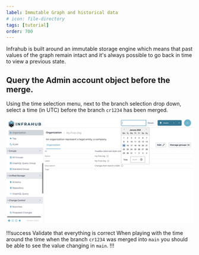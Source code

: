 ```yaml
---
label: Immutable Graph and historical data
# icon: file-directory
tags: [tutorial]
order: 700
---
```


Infrahub is built around an immutable storage engine which means that past values of the graph remain intact and it's always possible to go back in time to view a previous state.

## Query the Admin account object before the merge.

Using the time selection menu, next to the branch selection drop down, select a time (in UTC) before the branch `cr1234` has been merged.

![Change Time](../../media/tutorial/tutorial-2-historical.cy.ts/tutorial_2_historical.png)

!!!success Validate that everything is correct
When playing with the time around the time when the branch `cr1234` was merged into `main` you should be able to see the value changing in `main`.
!!!

<!-- ![Change Time](../../media/tutorial/tutorial-2-historical/tutorial_2_historical_set.png) -->

